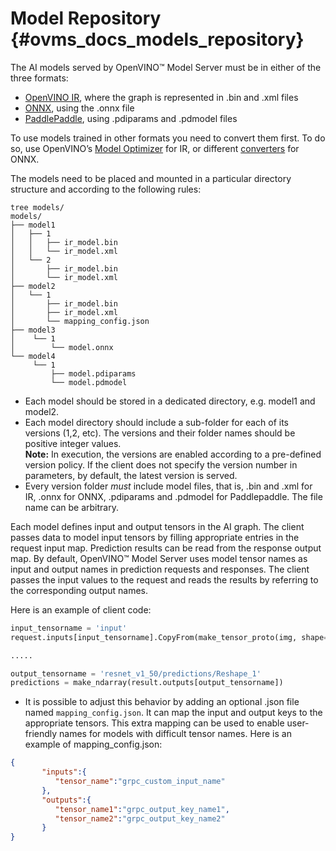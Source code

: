 # Model Repository {#ovms_docs_models_repository}

The AI models served by OpenVINO&trade; Model Server must be in either of the three formats:
- [OpenVINO IR](https://docs.openvino.ai/2022.1/openvino_docs_MO_DG_IR_and_opsets.html#doxid-openvino-docs-m-o-d-g-i-r-and-opsets), where the graph is represented in .bin and .xml files 
- [ONNX](https://onnx.ai/), using the .onnx file
- [PaddlePaddle](https://www.paddlepaddle.org.cn/en), using .pdiparams and .pdmodel files

To use models trained in other formats you need to convert them first. To do so, use 
OpenVINO’s [Model Optimizer](https://docs.openvino.ai/2022.1/openvino_docs_MO_DG_Deep_Learning_Model_Optimizer_DevGuide.html) for IR, or different
[converters](https://onnx.ai/supported-tools.html) for ONNX.

The models need to be placed and mounted in a particular directory structure and according to the following rules:

```
tree models/
models/
├── model1
│   ├── 1
│   │   ├── ir_model.bin
│   │   └── ir_model.xml
│   └── 2
│       ├── ir_model.bin
│       └── ir_model.xml
├── model2
│   └── 1
│       ├── ir_model.bin
│       ├── ir_model.xml
│       └── mapping_config.json
├── model3
│    └── 1
│        └── model.onnx
└── model4
     └── 1
         ├── model.pdiparams
         └── model.pdmodel
``` 

- Each model should be stored in a dedicated directory, e.g. model1 and model2. 
- Each model directory should include a sub-folder for each of its versions (1,2, etc). The versions and their folder names should be positive integer values.  
**Note:** In execution, the versions are enabled according to a pre-defined version policy. If the client does not specify 
the version number in parameters, by default, the latest version is served.
- Every version folder _must_ include model files, that is, .bin and .xml for IR, .onnx for ONNX, .pdiparams and .pdmodel for Paddlepaddle. The file name can be arbitrary.


Each model defines input and output tensors in the AI graph. The client passes data to model input tensors by filling appropriate entries in the request input map. 
Prediction results can be read from the response output map. By default, OpenVINO™ Model Server uses model tensor names as input and output names in 
prediction requests and responses. The client passes the input values to the request and reads the results by referring to the corresponding output names.

Here is an example of client code:

```python
input_tensorname = 'input'
request.inputs[input_tensorname].CopyFrom(make_tensor_proto(img, shape=(1, 3, 224, 224)))

.....

output_tensorname = 'resnet_v1_50/predictions/Reshape_1'
predictions = make_ndarray(result.outputs[output_tensorname])
```


- It is possible to adjust this behavior by adding an optional .json file named `mapping_config.json`. 
It can map the input and output keys to the appropriate tensors. This extra mapping can be used to enable user-friendly names for models with difficult tensor names.
Here is an example of mapping_config.json:

```json
{
       "inputs":{ 
          "tensor_name":"grpc_custom_input_name"
       },
       "outputs":{
          "tensor_name1":"grpc_output_key_name1",
          "tensor_name2":"grpc_output_key_name2"
       }
}
```

